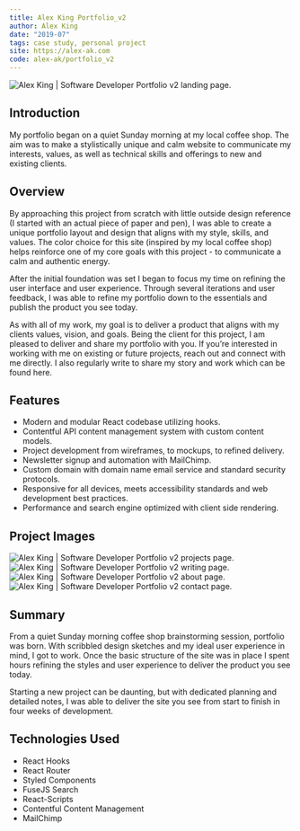 ```yaml
---
title: Alex King Portfolio_v2
author: Alex King
date: "2019-07"
tags: case study, personal project
site: https://alex-ak.com
code: alex-ak/portfolio_v2
---
```


<img src="/projects/portfolio-v2/landing.jpg" alt="Alex King | Software Developer Portfolio v2 landing page." class="main-image"/>

## Introduction

My portfolio began on a quiet Sunday morning at my local coffee shop. The aim was to make a stylistically unique and calm website to communicate my interests, values, as well as technical skills and offerings to new and existing clients.

## Overview

By approaching this project from scratch with little outside design reference (I started with an actual piece of paper and pen), I was able to create a unique portfolio layout and design that aligns with my style, skills, and values. The color choice for this site (inspired by my local coffee shop) helps reinforce one of my core goals with this project - to communicate a calm and authentic energy.

After the initial foundation was set I began to focus my time on refining the user interface and user experience. Through several iterations and user feedback, I was able to refine my portfolio down to the essentials and publish the product you see today.

As with all of my work, my goal is to deliver a product that aligns with my clients values, vision, and goals. Being the client for this project, I am pleased to deliver and share my portfolio with you. If you’re interested in working with me on existing or future projects, reach out and connect with me directly. I also regularly write to share my story and work which can be found here.

## Features

- Modern and modular React codebase utilizing hooks.
- Contentful API content management system with custom content models.
- Project development from wireframes, to mockups, to refined delivery.
- Newsletter signup and automation with MailChimp.
- Custom domain with domain name email service and standard security protocols.
- Responsive for all devices, meets accessibility standards and web development best practices.
- Performance and search engine optimized with client side rendering.

## Project Images

<img src="/projects/portfolio-v2/projects.jpg" alt="Alex King | Software Developer Portfolio v2 projects page."/>
<img src="/projects/portfolio-v2/writing.jpg" alt="Alex King | Software Developer Portfolio v2 writing page."/>
<img src="/projects/portfolio-v2/about.jpg" alt="Alex King | Software Developer Portfolio v2 about page."/>
<img src="/projects/portfolio-v2/contact.jpg" alt="Alex King | Software Developer Portfolio v2 contact page."/>

## Summary

From a quiet Sunday morning coffee shop brainstorming session, portfolio was born. With scribbled design sketches and my ideal user experience in mind, I got to work. Once the basic structure of the site was in place I spent hours refining the styles and user experience to deliver the product you see today.

Starting a new project can be daunting, but with dedicated planning and detailed notes, I was able to deliver the site you see from start to finish in four weeks of development.

## Technologies Used

- React Hooks
- React Router
- Styled Components
- FuseJS Search
- React-Scripts
- Contentful Content Management
- MailChimp

